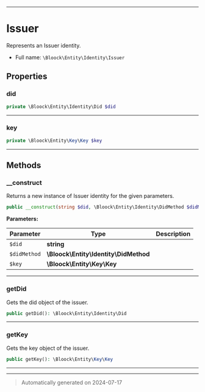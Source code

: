 ***

# Issuer

Represents an Issuer identity.



* Full name: `\Bloock\Entity\Identity\Issuer`



## Properties


### did



```php
private \Bloock\Entity\Identity\Did $did
```






***

### key



```php
private \Bloock\Entity\Key\Key $key
```






***

## Methods


### __construct

Returns a new instance of Issuer identity for the given parameters.

```php
public __construct(string $did, \Bloock\Entity\Identity\DidMethod $didMethod, \Bloock\Entity\Key\Key $key): mixed
```








**Parameters:**

| Parameter | Type | Description |
|-----------|------|-------------|
| `$did` | **string** |  |
| `$didMethod` | **\Bloock\Entity\Identity\DidMethod** |  |
| `$key` | **\Bloock\Entity\Key\Key** |  |





***

### getDid

Gets the did object of the issuer.

```php
public getDid(): \Bloock\Entity\Identity\Did
```












***

### getKey

Gets the key object of the issuer.

```php
public getKey(): \Bloock\Entity\Key\Key
```












***


***
> Automatically generated on 2024-07-17
